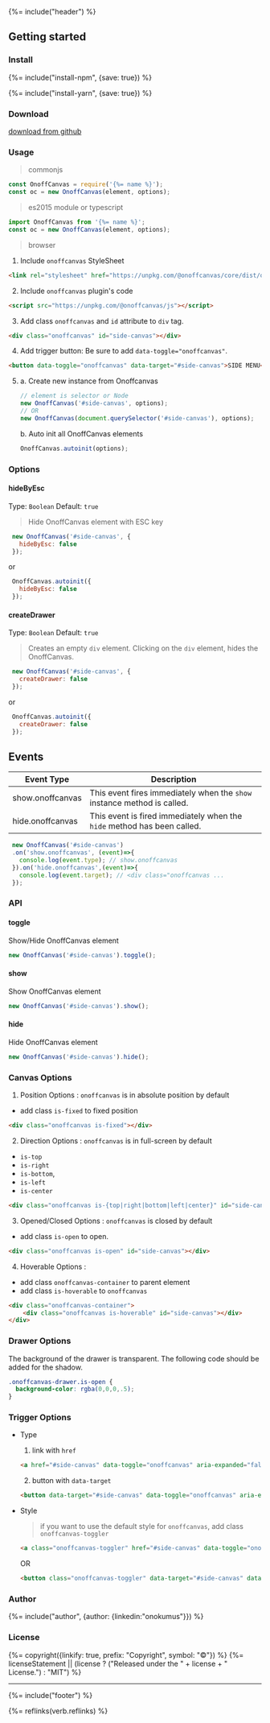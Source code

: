 {%= include("header") %}

## Getting started

### Install
{%= include("install-npm", {save: true}) %}

{%= include("install-yarn", {save: true}) %}

### Download
[download from github](https://github.com/onokumus/onoffcanvas/archive/master.zip)

### Usage

> commonjs
```js
const OnoffCanvas = require('{%= name %}');
const oc = new OnoffCanvas(element, options);
```

> es2015 module or typescript
```js
import OnoffCanvas from '{%= name %}';
const oc = new OnoffCanvas(element, options);
```

> browser

1. Include `onoffcanvas` StyleSheet

  ```html
  <link rel="stylesheet" href="https://unpkg.com/@onoffcanvas/core/dist/onoffcanvas.min.css">
  ```

2. Include `onoffcanvas` plugin's code
  ```html
  <script src="https://unpkg.com/@onoffcanvas/js"></script>
  ```

3. Add class `onoffcanvas` and `id` attribute to `div` tag.
  ```html
  <div class="onoffcanvas" id="side-canvas"></div>
  ```

4. Add trigger button: Be sure to add `data-toggle="onoffcanvas"`.
  ```html
  <button data-toggle="onoffcanvas" data-target="#side-canvas">SIDE MENU</div>
  ```
5.
    a. Create new instance from Onoffcanvas

    ```js
    // element is selector or Node
    new OnoffCanvas('#side-canvas', options);
    // OR
    new OnoffCanvas(document.querySelector('#side-canvas'), options);
    ```

    b. Auto init all OnoffCanvas elements

    ```js
    OnoffCanvas.autoinit(options);
    ```

### Options

#### hideByEsc
Type: `Boolean`
Default: `true`

> Hide OnoffCanvas element with ESC key

```js
 new OnoffCanvas('#side-canvas', {
   hideByEsc: false
 });
```

or
```js
 OnoffCanvas.autoinit({
   hideByEsc: false
 });
```

#### createDrawer


Type: `Boolean`
Default: `true`

> Creates an empty `div` element. Clicking on the `div` element, hides the OnoffCanvas.

```js
 new OnoffCanvas('#side-canvas', {
   createDrawer: false
 });
```

or
```js
 OnoffCanvas.autoinit({
   createDrawer: false
 });
```

## Events


|**Event Type**      |**Description**|
|--------------|--------------|
|show.onoffcanvas    |This event fires immediately when the `show` instance method is called.|
|hide.onoffcanvas    |This event is fired immediately when the `hide` method has been called. |

```js
 new OnoffCanvas('#side-canvas')
 .on('show.onoffcanvas', (event)=>{
   console.log(event.type); // show.onoffcanvas
 }).on('hide.onoffcanvas',(event)=>{
   console.log(event.target); // <div class="onoffcanvas ...
 });
 ```

### API
#### toggle
Show/Hide OnoffCanvas element
```js
new OnoffCanvas('#side-canvas').toggle();
```
#### show
Show OnoffCanvas element
```js
new OnoffCanvas('#side-canvas').show();
```
#### hide
Hide OnoffCanvas element
```js
new OnoffCanvas('#side-canvas').hide();
```

### Canvas Options

1. Position Options : `onoffcanvas` is in absolute position by default
  - add class `is-fixed` to fixed position

  ```html
  <div class="onoffcanvas is-fixed"></div>
  ```

2. Direction Options : `onoffcanvas` is in full-screen by default
  - `is-top`
  - `is-right`
  - `is-bottom`,
  - `is-left`
  - `is-center`

  ```html
  <div class="onoffcanvas is-{top|right|bottom|left|center}" id="side-canvas"></div>
  ```

3. Opened/Closed Options : `onoffcanvas` is closed by default
  - add class `is-open` to open.

  ```html
  <div class="onoffcanvas is-open" id="side-canvas"></div>
  ```

4. Hoverable Options :
  - add class `onoffcanvas-container` to parent element
  - add class `is-hoverable` to `onoffcanvas`

```html
<div class="onoffcanvas-container">
    <div class="onoffcanvas is-hoverable" id="side-canvas"></div>
</div>
  ```

### Drawer Options

The background of the drawer is transparent. The following code should be added for the shadow.

```css
.onoffcanvas-drawer.is-open {
  background-color: rgba(0,0,0,.5);
}
```
### Trigger Options

- Type
  1. link with `href`

  ```html
  <a href="#side-canvas" data-toggle="onoffcanvas" aria-expanded="false">toggle onoffcanvas</a>
  ```

  2. button with `data-target`

  ```html
  <button data-target="#side-canvas" data-toggle="onoffcanvas" aria-expanded="false">toggle onoffcanvas</button>
  ```

- Style
  > if you want to use the default style for `onoffcanvas`, add class `onoffcanvas-toggler`

  ```html
  <a class="onoffcanvas-toggler" href="#side-canvas" data-toggle="onoffcanvas" aria-expanded="false"></a>
  ```

  OR

  ```html
  <button class="onoffcanvas-toggler" data-target="#side-canvas" data-toggle="onoffcanvas" aria-expanded="false"></button>
  ```


### Author
{%= include("author", {author: {linkedin:"onokumus"}}) %}

### License
{%= copyright({linkify: true, prefix: "Copyright", symbol: "©"}) %}
{%= licenseStatement || (license ? ("Released under the " + license + " License.") : "MIT") %}

***

{%= include("footer") %}

{%= reflinks(verb.reflinks) %}
